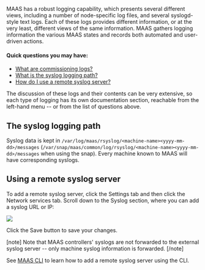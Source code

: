 MAAS has a robust logging capability, which presents several different views, including a number of node-specific log files, and several syslogd-style text logs.  Each of these logs provides different information, or at the very least, different views of the same information.  MAAS gathers logging information the various MAAS states and records both automated and user-driven actions.

#### Quick questions you may have:

* [What are commissioning logs?](/t/commissioning-logs/1478)
* [What is the syslog logging path?](/t/maas-logging/1468#heading--path)
* [How do I use a remote syslog server?](/t/maas-logging/1468#heading--using-a-remote-syslog-server)
<!-- * [What are test logs?](=/test-logs/1479)
* [What are machine logs?](=/machine-logs/1480)
* [What are event logs?](=/event-logs/1481) -->
<!-- * [What is the maas.log file?](=/the-maas-log-file/1482)
* [What is the rackd.log file?](=/the-rackd-log-file/1483)
* [What is the regiond.log file?](=/the-regiond-log-file/1484)
* [What is the HTTP access log file?](=/the-http-access-log-file/1485)
* [What is the HTTP error log file?](=/the-http-error-log-file/1486)
* [What are the proxy log files?](=/the-proxy-log-files/1487)
* [What are the MAAS rsyslog files?](=/the-maas-rsyslog-files/1488) -->

The discussion of these logs and their contents can be very extensive, so each type of logging has its own documentation section, reachable from the left-hand menu -- or from the list of questions above.

<h2 id="heading--path">The syslog logging path</h2>

Syslog data is kept in `/var/log/maas/rsyslog/<machine-name><yyyy-mm-dd>/messages` (`/var/snap/maas/common/log/rsyslog/<machine-name><yyyy-mm-dd>/messages` when using the snap). Every machine known to MAAS will have corresponding syslogs.

<h2 id="heading--using-a-remote-syslog-server">Using a remote syslog server</h2>

To add a remote syslog server, click the Settings tab and then click the Network services tab. Scroll down to the Syslog section, where you can add a syslog URL or IP:

<a href="https://assets.ubuntu.com/v1/e139d4e9-installconfig-syslog__2.6-remote-syslog.png" target = "_blank"><img src="https://assets.ubuntu.com/v1/e139d4e9-installconfig-syslog__2.6-remote-syslog.png"></a>

Click the Save button to save your changes.

[note]
Note that MAAS controllers' syslogs are not forwarded to the external syslog server -- only machine syslog information is forwarded.
[/note]

See [MAAS CLI](/t/cli-advanced-tasks/793#heading--add-or-update-a-remote-syslog-server) to learn how to add a remote syslog server using the CLI.

<!-- LINKS -->